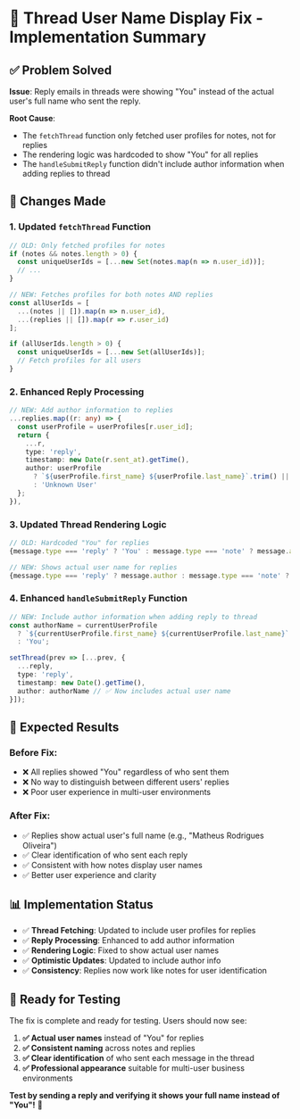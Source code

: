 # 🎯 Thread User Name Display Fix - Implementation Summary

## ✅ **Problem Solved**

**Issue**: Reply emails in threads were showing "You" instead of the actual user's full name who sent the reply.

**Root Cause**: 
- The `fetchThread` function only fetched user profiles for notes, not for replies
- The rendering logic was hardcoded to show "You" for all replies
- The `handleSubmitReply` function didn't include author information when adding replies to thread

## 🔧 **Changes Made**

### **1. Updated `fetchThread` Function**
```typescript
// OLD: Only fetched profiles for notes
if (notes && notes.length > 0) {
  const uniqueUserIds = [...new Set(notes.map(n => n.user_id))];
  // ...
}

// NEW: Fetches profiles for both notes AND replies
const allUserIds = [
  ...(notes || []).map(n => n.user_id),
  ...(replies || []).map(r => r.user_id)
];

if (allUserIds.length > 0) {
  const uniqueUserIds = [...new Set(allUserIds)];
  // Fetch profiles for all users
}
```

### **2. Enhanced Reply Processing**
```typescript
// NEW: Add author information to replies
...replies.map((r: any) => {
  const userProfile = userProfiles[r.user_id];
  return {
    ...r, 
    type: 'reply',
    timestamp: new Date(r.sent_at).getTime(),
    author: userProfile
      ? `${userProfile.first_name} ${userProfile.last_name}`.trim() || 'Unknown User'
      : 'Unknown User'
  };
}),
```

### **3. Updated Thread Rendering Logic**
```typescript
// OLD: Hardcoded "You" for replies
{message.type === 'reply' ? 'You' : message.type === 'note' ? message.author : message.from}

// NEW: Shows actual user name for replies
{message.type === 'reply' ? message.author : message.type === 'note' ? message.author : message.from}
```

### **4. Enhanced `handleSubmitReply` Function**
```typescript
// NEW: Include author information when adding reply to thread
const authorName = currentUserProfile
  ? `${currentUserProfile.first_name} ${currentUserProfile.last_name}`.trim() || 'You'
  : 'You';

setThread(prev => [...prev, {
  ...reply,
  type: 'reply',
  timestamp: new Date().getTime(),
  author: authorName // ✅ Now includes actual user name
}]);
```

## 🎉 **Expected Results**

### **Before Fix**:
- ❌ All replies showed "You" regardless of who sent them
- ❌ No way to distinguish between different users' replies
- ❌ Poor user experience in multi-user environments

### **After Fix**:
- ✅ Replies show actual user's full name (e.g., "Matheus Rodrigues Oliveira")
- ✅ Clear identification of who sent each reply
- ✅ Consistent with how notes display user names
- ✅ Better user experience and clarity

## 📊 **Implementation Status**

- ✅ **Thread Fetching**: Updated to include user profiles for replies
- ✅ **Reply Processing**: Enhanced to add author information
- ✅ **Rendering Logic**: Fixed to show actual user names
- ✅ **Optimistic Updates**: Updated to include author info
- ✅ **Consistency**: Replies now work like notes for user identification

## 🧪 **Ready for Testing**

The fix is complete and ready for testing. Users should now see:

1. **✅ Actual user names** instead of "You" for replies
2. **✅ Consistent naming** across notes and replies  
3. **✅ Clear identification** of who sent each message in the thread
4. **✅ Professional appearance** suitable for multi-user business environments

**Test by sending a reply and verifying it shows your full name instead of "You"!** 🚀 